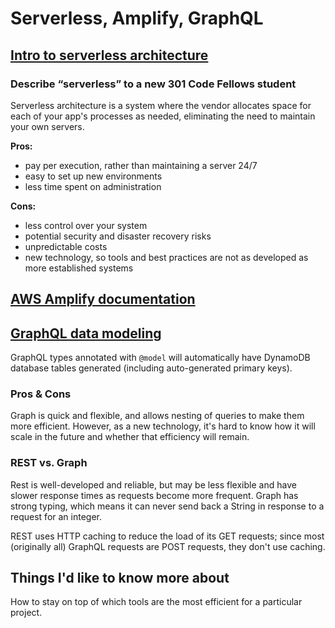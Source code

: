 # Serverless, Amplify, GraphQL

## [Intro to serverless architecture](https://hackernoon.com/what-is-serverless-architecture-what-are-its-pros-and-cons-cc4b804022e9)

### Describe “serverless” to a new 301 Code Fellows student

Serverless architecture is a system where the vendor allocates space for each of your app's processes as needed, eliminating the need to maintain your own servers.

**Pros:**

- pay per execution, rather than maintaining a server 24/7
- easy to set up new environments
- less time spent on administration

**Cons:**

- less control over your system
- potential security and disaster recovery risks
- unpredictable costs
- new technology, so tools and best practices are not as developed as more established systems

## [AWS Amplify documentation](https://aws.amazon.com/amplify/)

## [GraphQL data modeling](https://docs.amplify.aws/cli/graphql/data-modeling/)

GraphQL types annotated with `@model` will automatically have DynamoDB database tables generated (including auto-generated primary keys).

### Pros & Cons

Graph is quick and flexible, and allows nesting of queries to make them more efficient. However, as a new technology, it's hard to know how it will scale in the future and whether that efficiency will remain.

### REST vs. Graph

Rest is well-developed and reliable, but may be less flexible and have slower response times as requests become more frequent. Graph has strong typing, which means it can never send back a String in response to a request for an integer.

REST uses HTTP caching to reduce the load of its GET requests; since most (originally all) GraphQL requests are POST requests, they don't use caching.  

## Things I'd like to know more about

How to stay on top of which tools are the most efficient for a particular project.
